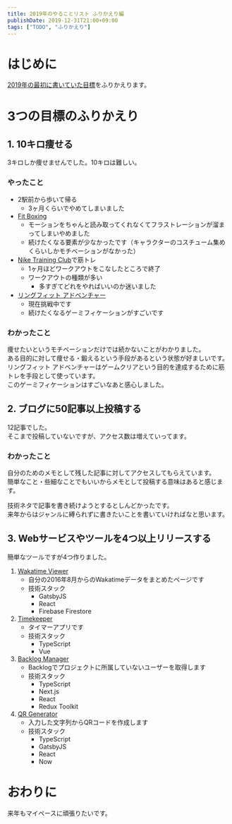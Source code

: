 ```yaml
---
title: 2019年のやることリスト ふりかえり編
publishDate: 2019-12-31T21:00+09:00
tags: ["TODO", "ふりかえり"]
---
```


# はじめに

[2019年の最初に書いていた目標](/2019/02/28/2019-todo/)をふりかえります。

# 3つの目標のふりかえり

## 1. 10キロ痩せる

3キロしか痩せませんでした。10キロは難しい。

### やったこと

- 2駅前から歩いて帰る
  - 3ヶ月くらいでやめてしまいました
- [Fit Boxing](https://fitboxing.net/)
  - モーションをちゃんと読み取ってくれなくてフラストレーションが溜まってしまいやめました
  - 続けたくなる要素が少なかったです（キャラクターのコスチューム集めくらいしかモチベーションがなかった）
- [Nike Training Club](https://apps.apple.com/jp/app/nike-training-club/id301521403)で筋トレ
  - 1ヶ月ほどワークアウトをこなしたところで終了
  - ワークアウトの種類が多い
    - 多すぎてどれをやればいいのか迷いました
- [リングフィット アドベンチャー](https://www.nintendo.co.jp/ring/)
  - 現在挑戦中です
  - 続けたくなるゲーミフィケーションがすごいです

### わかったこと

痩せたいというモチベーションだけでは続かないことがわかりました。  
ある目的に対して痩せる・鍛えるという手段があるという状態が好ましいです。  
リングフィット アドベンチャーはゲームクリアという目的を達成するために筋トレを手段として使っています。  
このゲーミフィケーションはすごいなあと感心しました。

## 2. ブログに50記事以上投稿する

12記事でした。  
そこまで投稿していないですが、アクセス数は増えていってます。

### わかったこと

自分のためのメモとして残した記事に対してアクセスしてもらえています。  
簡単なこと・些細なことでもいいからメモとして投稿する意味はあると感じます。

技術ネタで記事を書き続けようとするとしんどかったです。  
来年からはジャンルに縛られずに書きたいことを書いていければなと思います。

## 3. Webサービスやツールを4つ以上リリースする

簡単なツールですが4つ作りました。

1. [Wakatime Viewer](https://7010-wakatime.netlify.com/)
   - 自分の2016年8月からのWakatimeデータをまとめたページです
   - 技術スタック
       - GatsbyJS
       - React
       - Firebase Firestore
2. [Timekeeper](https://timekeeper.now.sh)
   - タイマーアプリです
   - 技術スタック
       - TypeScript
       - Vue
3. [Backlog Manager](https://backlog-manager.now.sh/)
   - Backlogでプロジェクトに所属していないユーザーを取得します
   - 技術スタック
       - TypeScript
       - Next.js
       - React
       - Redux Toolkit
4. [QR Generator](https://qr-generate.now.sh)
   - 入力した文字列からQRコードを作成します
   - 技術スタック
       - TypeScript
       - GatsbyJS
       - React
       - Now

# おわりに

来年もマイペースに頑張りたいです。
